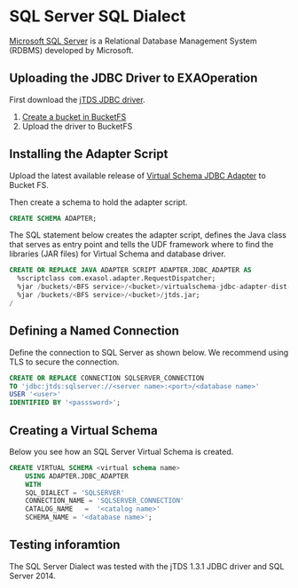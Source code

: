 # SQL Server SQL Dialect

[Microsoft SQL Server](https://www.microsoft.com/en-us/sql-server/sql-server-2017) is a Relational Database Management System (RDBMS) developed by Microsoft. 

## Uploading the JDBC Driver to EXAOperation

First download the [jTDS JDBC driver](https://sourceforge.net/projects/jtds/files/).

1. [Create a bucket in BucketFS](https://docs.exasol.com/administration/on-premise/bucketfs/create_new_bucket_in_bucketfs_service.htm)
1. Upload the driver to BucketFS

## Installing the Adapter Script

Upload the latest available release of [Virtual Schema JDBC Adapter](https://github.com/exasol/virtual-schemas/releases) to Bucket FS.

Then create a schema to hold the adapter script.

```sql
CREATE SCHEMA ADAPTER;
```

The SQL statement below creates the adapter script, defines the Java class that serves as entry point and tells the UDF framework where to find the libraries (JAR files) for Virtual Schema and database driver.

```sql
CREATE OR REPLACE JAVA ADAPTER SCRIPT ADAPTER.JDBC_ADAPTER AS
  %scriptclass com.exasol.adapter.RequestDispatcher;
  %jar /buckets/<BFS service>/<bucket>/virtualschema-jdbc-adapter-dist-1.19.1.jar;
  %jar /buckets/<BFS service>/<bucket>/jtds.jar;
/
```

## Defining a Named Connection

Define the connection to SQL Server as shown below. We recommend using TLS to secure the connection.

```sql
CREATE OR REPLACE CONNECTION SQLSERVER_CONNECTION
TO 'jdbc:jtds:sqlserver://<server name>:<port>/<database name>'
USER '<user>'
IDENTIFIED BY '<passsword>';
```

## Creating a Virtual Schema

Below you see how an SQL Server Virtual Schema is created.

```sql
CREATE VIRTUAL SCHEMA <virtual schema name>
    USING ADAPTER.JDBC_ADAPTER
    WITH
    SQL_DIALECT = 'SQLSERVER'
    CONNECTION_NAME = 'SQLSERVER_CONNECTION'
    CATALOG_NAME   =  '<catalog name>'
    SCHEMA_NAME = '<database name>';
```

## Testing inforamtion

The SQL Server Dialect was tested with the jTDS 1.3.1 JDBC driver and SQL Server 2014.